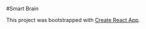 #Smart Brain

This project was bootstrapped with [Create React App](https://github.com/facebookincubator/create-react-app).

